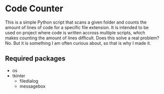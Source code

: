 # Code Counter
This is a simple Python script that scans a given folder and counts the amount of lines of code for a specific file extension. It is intended to be used on project where code is written accross multiple scripts, which makes counting the amount of lines difficult. Does this solve a real problem? No. But it is something I am often curious about, so that is why I made it.

## Required packages
- os
- tkinter
  + filedialog
  + messagebox